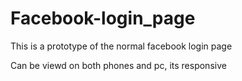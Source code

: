 # Facebook-login_page
This is a prototype of the  normal facebook login page


Can be viewd on both phones and pc, its responsive 
